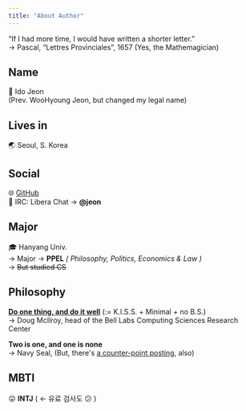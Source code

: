 ```yaml
---
title: "About Author"
---
```


“If I had more time, I would have written a shorter letter.”\
→ Pascal, “Lettres Provinciales”, 1657
(Yes, the Mathemagician)

## Name

🔖 Ido Jeon \
(Prev. WooHyoung Jeon, but changed my legal name)

## Lives in

🌏 Seoul, S. Korea

## Social

🌐 [GitHub](https://github.com/ptrtoj) \
💬 IRC: Libera Chat → **@jeon**

## Major

🎓 Hanyang Univ.\
→ Major → **PPEL** _( Philosophy, Politics, Economics & Law )_\
→ ~~But studied CS~~

## Philosophy

**[Do one thing, and do it well](https://en.wikipedia.org/wiki/Unix_philosophy)** (:= K.I.S.S. + Minimal + no B.S.)\
→ Doug McIlroy, head of the Bell Labs Computing Sciences Research Center

**Two is one, and one is none**\
→ Navy Seal, (But, there's [a counter-point posting](http://graywolfsurvival.com/208978/the-two-is-one-and-one-is-none-fallacy), also)


## MBTI

😛 **INTJ** ( ← 유료 검사도 😕 )

